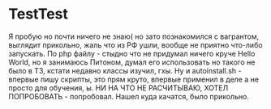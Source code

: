 # TestTest
Я пробую но почти ничего не знаю(
но зато познакомился с вагрантом, выглядит прикольно, жаль что из РФ ушли, вообще не приятно что-либо запускать.
По php файлу - стыдно что не придумал ничего круче Hello World, но я занимаюсь Питоном, думал его использовать но такого не было в ТЗ, кстати недавно классы изучил, гхы.
Ну и autoinstall.sh - впервые пишу скрипты, это прям круто, впервые применил в деле а не просто для обучения, ы.
НИ НА ЧТО НЕ РАСЧИТЫВАЮ, ХОТЕЛ ПОПРОБОВАТЬ - попробовал. Нашел куда качатся, было прикольно.
